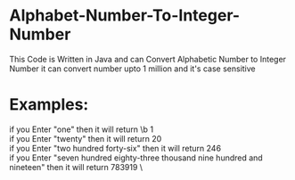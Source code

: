 # Alphabet-Number-To-Integer-Number

This Code is Written in Java and can Convert Alphabetic Number to Integer Number 
it can convert number upto 1 million
and it's case sensitive

# Examples:

if you Enter "one" then it will return \b 1 \
if you Enter "twenty" then it will return 20 \
if you Enter "two hundred forty-six" then it will return 246 \
if you Enter "seven hundred eighty-three thousand nine hundred and nineteen" then it will return 783919 \
